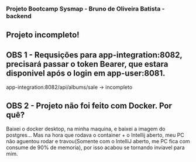 ### Projeto Bootcamp Sysmap - Bruno de Oliveira Batista - backend

## Projeto incompleto!

## OBS 1 - Requsições para app-integration:8082, precisará passar o token Bearer, que estara disponivel após o login em app-user:8081.
  app-integration:8082/api/albums/sale -> incompleto

## OBS 2 - Projeto não foi feito com Docker. Por quê?
  Baixei o docker desktop, na minha maquina, e baixei a imagem do postgres... Mas na hora que rodava o container + o Intellij aberto, meu PC não aguentou rodar e travou(Somente com o IntelliJ aberto, me PC fica com consume de 90% de memoria), por isso acabou se tornando inviavel para mim.



